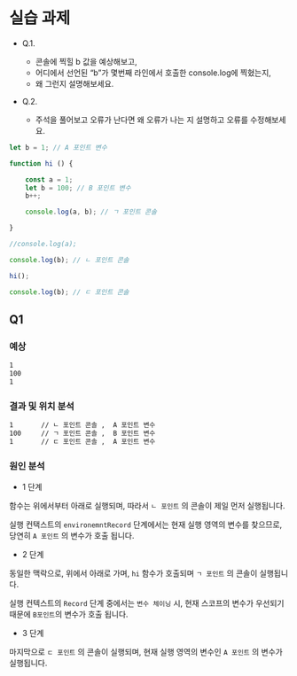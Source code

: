 # 실습 과제

- Q.1. 
    - 콘솔에 찍힐 b 값을 예상해보고,
    - 어디에서 선언된 “b”가 몇번째 라인에서 호출한 console.log에 찍혔는지,
    - 왜 그런지 설명해보세요.


- Q.2.
    - 주석을 풀어보고 오류가 난다면 왜 오류가 나는 지 설명하고 오류를 수정해보세요.
    
```javascript
let b = 1; // A 포인트 변수

function hi () {

    const a = 1;
    let b = 100; // B 포인트 변수
    b++;

    console.log(a, b); // ㄱ 포인트 콘솔

}

//console.log(a);

console.log(b); // ㄴ 포인트 콘솔

hi();

console.log(b); // ㄷ 포인트 콘솔
```

## Q1

### 예상

```cmd
1
100
1
```

### 결과 및 위치 분석

```cmd
1       // ㄴ 포인트 콘솔 ,  A 포인트 변수
100     // ㄱ 포인트 콘솔 ,  B 포인트 변수
1       // ㄷ 포인트 콘솔 ,  A 포인트 변수
```

### 원인 분석

- 1 단계

함수는 위에서부터 아래로 실행되며, 따라서 `ㄴ 포인트` 의 콘솔이 제일 먼저 실행됩니다.

실행 컨택스트의 `environemntRecord` 단계에서는 현재 실행 영역의 변수를 찾으므로, 당연히 `A 포인트` 의 변수가 호출 됩니다.

- 2 단계

동일한 맥락으로, 위에서 아래로 가며, `hi` 함수가 호출되며 `ㄱ 포인트` 의 콘솔이 실행됩니다.

실행 컨텍스트의 `Record` 단계 중에서는 `변수 체이닝` 시, 현재 스코프의 변수가 우선되기 때문에 `B포인트`의 변수가 호출 됩니다.

- 3 단계

마지막으로 `ㄷ 포인트` 의 콘솔이 실행되며, 현재 실행 영역의 변수인 `A 포인트` 의 변수가 실행됩니다.